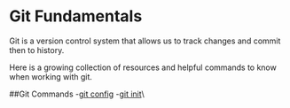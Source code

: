 # Git Fundamentals

Git is a version control system that allows us to track changes and commit then to history.

Here is a growing collection of resources and helpful commands to know when working with git.

##Git Commands
-[git config](./commands/Config.md)
-[git init](./commands/Init.md)\